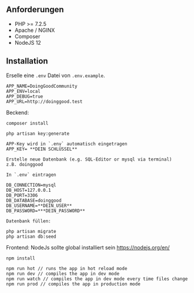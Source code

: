 ## Anforderungen

- PHP >= 7.2.5
- Apache / NGINX
- Composer
- NodeJS 12

## Installation

Erselle eine `.env` Datei von `.env.example`.

```
APP_NAME=DoingGoodCommunity
APP_ENV=local
APP_DEBUG=true
APP_URL=http://doinggood.test
```

Beckend:
```
composer install

php artisan key:generate

APP-Key wird in `.env` automatisch eingetragen
APP_KEY= **DEIN SCHLÜSSEL**

Erstelle neue Datenbank (e.g. SQL-Editor or mysql via terminal)
z.B. doinggood

In `.env` eintragen

DB_CONNECTION=mysql
DB_HOST=127.0.0.1
DB_PORT=3306
DB_DATABASE=doinggood
DB_USERNAME=**DEIN_USER**
DB_PASSWORD=***DEIN_PASSWORD**

Datenbank füllen:

php artisan migrate
php artisan db:seed

```

Frontend:
NodeJs sollte global installiert sein
https://nodejs.org/en/

```
npm install

npm run hot // runs the app in hot reload mode
npm run dev // compiles the app in dev mode
npm run watch // compiles the app in dev mode every time files change
npm run prod // compiles the app in production mode
```
